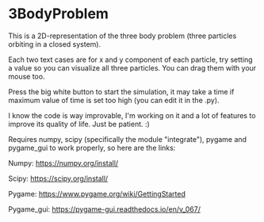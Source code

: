 # 3BodyProblem

This is a 2D-representation of the three body problem (three particles orbiting in a closed system).

Each two text cases are for x and y component of each particle, try setting a value so you can visualize all three particles.
You can drag them with your mouse too.

Press the big white button to start the simulation, it may take a time if maximum value of time is set too high (you can edit it in the .py).

I know the code is way improvable, I'm working on it and a lot of features to improve its quality of life. Just be patient. :)

Requires numpy, scipy (specifically the module "integrate"), pygame and pygame_gui to work properly, so here are the links:

Numpy: https://numpy.org/install/

Scipy: https://scipy.org/install/

Pygame: https://www.pygame.org/wiki/GettingStarted

Pygame_gui: https://pygame-gui.readthedocs.io/en/v_067/
